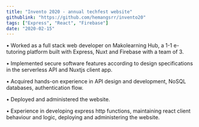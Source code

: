 ```yaml
---
title: "Invento 2020 - annual techfest website"
githublink: "https://github.com/hemangsrr/invento20"
tags: ["Express", "React", "Firebase"]
date: "2020-02-15"
---
```


• Worked as a full stack web developer on Makolearning Hub, a 1-1 e-tutoring platform built with Express, Nuxt and Firebase with a team of 3.

• Implemented secure software features according to design specifications in the serverless API and Nuxtjs client app.

• Acquired hands-on experience in API design and development, NoSQL databases, authentication flow.

• Deployed and administered the website.

• Experience in developing express http functions, maintaining react client behaviour and logic, deploying and administering the website.